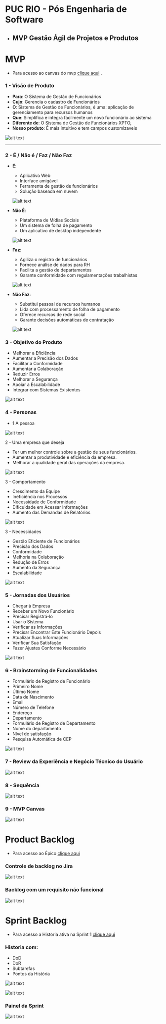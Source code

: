 # PUC RIO - Pós Engenharia de Software 
- ## MVP Gestão Ágil de Projetos e Produtos 

# MVP
- Para acesso ao canvas do mvp [clique aqui](https://miro.com/app/board/uXjVLEEYgmk=/?share_link_id=520923571307) .
### 1 - Visão de Produto
- **Para**: O Sistema de Gestão de Funcionários
- **Cujo**: Gerencia o cadastro de Funcionários
- **O**: Sistema de Gestão de Funcionários, é uma: aplicação de gerenciamento para recursos humanos
 - **Que**: Simplifica e integra facilmente um novo funcionário ao sistema
 - **Diferente de**: O Sistema de Gestão de Funcionários XPTO,
 - **Nosso produto**: É mais intuitivo e tem campos customizaveis

 ![alt text](./images/image.png)

---
### 2 - É / Não é / Faz / Não Faz
- **É**:
    - Aplicativo Web
    - Interface amigável
    - Ferramenta de gestão de funcionários
    - Solução baseada em nuvem

    ![alt text](./images/image-1.png)

- **Não É**:
    - Plataforma de Mídias Sociais
    - Um sistema de folha de pagamento
    - Um aplicativo de desktop independente

    ![alt text](./images/image-2.png)

- **Faz**:
    - Agiliza o registro de funcionários
    - Fornece análise de dados para RH
    - Facilita a gestão de departamentos
    - Garante conformidade com regulamentações trabalhistas

    ![alt text](./images/image-3.png)

- **Não Faz**:
    - Substitui pessoal de recursos humanos
    - Lida com processamento de folha de pagamento
    - Oferece recursos de rede social
    - Garante decisões automáticas de contratação

    ![alt text](./images/image-4.png)


### 3 - Objetivo do Produto
- Melhorar a Eficiência
- Aumentar a Precisão dos Dados
- Facilitar a Conformidade
- Aumentar a Colaboração
- Reduzir Erros
- Melhorar a Segurança
- Apoiar a Escalabilidade
- Integrar com Sistemas Existentes

![alt text](./images/image-5.png)



### 4 - Personas
- 1 A pessoa

![alt text](./images/image-6.png)


2 - Uma empresa que deseja 
- Ter um melhor controle sobre a gestão de seus funcionários. 
- Aumentar a produtividade e eficiência da empresa. 
- Melhorar a qualidade geral das operações da empresa. 

![alt text](./images/image-7.png)

3 - Comportamento 
- Crescimento da Equipe 
- Ineficiência nos Processos 
- Necessidade de Conformidade 
- Dificuldade em Acessar Informações 
- Aumento das Demandas de Relatórios 

![alt text](./images/image-8.png)

3 - Necessidades 
- Gestão Eficiente de Funcionários 
- Precisão dos Dados 
- Conformidade 
- Melhoria na Colaboração 
- Redução de Erros 
- Aumento da Segurança 
- Escalabilidade

![alt text](./images/image-9.png)


### 5 - Jornadas dos Usuários
- Chegar à Empresa
- Receber um Novo Funcionário
- Precisar Registrá-lo
- Usar o Sistema
- Verificar as Informações
- Precisar Encontrar Este Funcionário Depois
- Atualizar Suas Informações
- Verificar Sua Satisfação
- Fazer Ajustes Conforme Necessário

![alt text](./images/image-10.png)

### 6 - Brainstorming de Funcionalidades
- Formulário de Registro de Funcionário
- Primeiro Nome
- Último Nome
- Data de Nascimento
- Email
- Número de Telefone
- Endereço
- Departamento
- Formulário de Registro de Departamento
- Nome do departamento
- Nível de satisfação
- Pesquisa Automática de CEP

![alt text](./images/image-11.png)

### 7 - Review da Experiência e Negócio Técnico do Usuário
![alt text](./images/image-12.png)

### 8 - Sequência
![alt text](./images/image-13.png)

### 9 - MVP  Canvas
![alt text](./images/image-14.png)

# Product Backlog
- Para acesso ao Épico [clique aqui](https://angeloakm.atlassian.net/browse/MGA-1)

### Controle de backlog no Jira
![alt text](./images/image-15.png)

### Backlog com um requisito não funcional
![alt text](./images/image-16.png)

# Sprint Backlog
- Para acesso a Historia ativa na Sprint 1 [clique aqui](https://angeloakm.atlassian.net/browse/MGA-2)

### Historia com:
- DoD
- DoR
- Subtarefas
- Pontos da História

![alt text](./images/image-17.png)

![alt text](./images/image-18.png)

### Painel da Sprint
![alt text](./images/image-19.png)